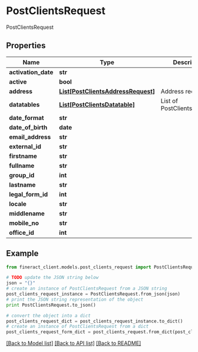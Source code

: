 # PostClientsRequest

PostClientsRequest

## Properties

Name | Type | Description | Notes
------------ | ------------- | ------------- | -------------
**activation_date** | **str** |  | [optional] 
**active** | **bool** |  | [optional] 
**address** | [**List[PostClientsAddressRequest]**](PostClientsAddressRequest.md) | Address requests | [optional] 
**datatables** | [**List[PostClientsDatatable]**](PostClientsDatatable.md) | List of PostClientsDatatable | [optional] 
**date_format** | **str** |  | [optional] 
**date_of_birth** | **date** |  | [optional] 
**email_address** | **str** |  | [optional] 
**external_id** | **str** |  | [optional] 
**firstname** | **str** |  | [optional] 
**fullname** | **str** |  | [optional] 
**group_id** | **int** |  | [optional] 
**lastname** | **str** |  | [optional] 
**legal_form_id** | **int** |  | [optional] 
**locale** | **str** |  | [optional] 
**middlename** | **str** |  | [optional] 
**mobile_no** | **str** |  | [optional] 
**office_id** | **int** |  | [optional] 

## Example

```python
from fineract_client.models.post_clients_request import PostClientsRequest

# TODO update the JSON string below
json = "{}"
# create an instance of PostClientsRequest from a JSON string
post_clients_request_instance = PostClientsRequest.from_json(json)
# print the JSON string representation of the object
print PostClientsRequest.to_json()

# convert the object into a dict
post_clients_request_dict = post_clients_request_instance.to_dict()
# create an instance of PostClientsRequest from a dict
post_clients_request_form_dict = post_clients_request.from_dict(post_clients_request_dict)
```
[[Back to Model list]](../README.md#documentation-for-models) [[Back to API list]](../README.md#documentation-for-api-endpoints) [[Back to README]](../README.md)


